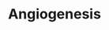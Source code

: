---
annotations:
- id: PW:0000650
  parent: signaling pathway
  type: Pathway Ontology
  value: signaling pathway pertinent to development
- id: PW:0000004
  parent: regulatory pathway
  type: Pathway Ontology
  value: regulatory pathway
authors:
- LauraS
- Khanspers
- AlexanderPico
- MaintBot
- Toxlab
- MartijnVanIersel
- Egonw
- Zari
- MirellaKalafati
- Mkutmon
description: This pathway is a concise and simplified version of the basic proteins
  involved in angiogenesis. The proces is regulated by hyopoxia, which results in
  the transcription of eg. VEGF1, FGF2, PDGFbeta, MMP9, MMP2 and Ang1. These proteins
  bind to their receptors and by doing this they initiate different pathways that
  result in vessel formation.  Proteins on this pathway have targeted assays available
  via the [https://assays.cancer.gov/available_assays?wp_id=WP1539 CPTAC Assay Portal]
last-edited: 2021-05-27
ndex: fa32efa7-8b62-11eb-9e72-0ac135e8bacf
organisms:
- Homo sapiens
redirect_from:
- /index.php/Pathway:WP1539
- /instance/WP1539
revision: null
schema-jsonld:
- '@context': https://schema.org/
  '@id': https://wikipathways.github.io/pathways/WP1539.html
  '@type': Dataset
  creator:
    '@type': Organization
    name: WikiPathways
  description: This pathway is a concise and simplified version of the basic proteins
    involved in angiogenesis. The proces is regulated by hyopoxia, which results in
    the transcription of eg. VEGF1, FGF2, PDGFbeta, MMP9, MMP2 and Ang1. These proteins
    bind to their receptors and by doing this they initiate different pathways that
    result in vessel formation.  Proteins on this pathway have targeted assays available
    via the [https://assays.cancer.gov/available_assays?wp_id=WP1539 CPTAC Assay Portal]
  keywords:
  - AKT1
  - ARNT
  - Ang 1
  - CBP
  - FAK
  - FGF2
  - FGFR2
  - FLT1
  - HIF1A
  - MAPK1
  - MMP2
  - MMP9
  - NOS
  - PDGFB
  - PDGFRA
  - PI3K
  - PLCG1
  - SMAD1
  - SRC
  - TIE2
  - TIMP2
  - TIMP3
  - VEGFA
  - VEGFR2
  - p38 MAPK
  - sTIE2
  license: CC0
  name: Angiogenesis
seo: CreativeWork
title: Angiogenesis
wpid: WP1539
---